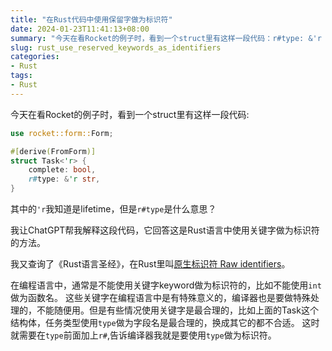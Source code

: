```yaml
---
title: "在Rust代码中使用保留字做为标识符"
date: 2024-01-23T11:41:13+08:00
summary: "今天在看Rocket的例子时，看到一个struct里有这样一段代码：r#type: &'r str, 我不懂r# 的意思，原来是叫原生标识符的东西。"
slug: rust_use_reserved_keywords_as_identifiers
categories:
- Rust
tags:
- Rust
---
```


今天在看Rocket的例子时，看到一个struct里有这样一段代码:

```rust
use rocket::form::Form;

#[derive(FromForm)]
struct Task<'r> {
    complete: bool,
    r#type: &'r str,
}
```

其中的`'r`我知道是lifetime，但是`r#type`是什么意思？

我让ChatGPT帮我解释这段代码，它回答这是Rust语言中使用关键字做为标识符的方法。

我又查询了《Rust语言圣经》，在Rust里叫[原生标识符 Raw identifiers](https://course.rs/appendix/keywords.html?highlight=r%23#%E5%8E%9F%E7%94%9F%E6%A0%87%E8%AF%86%E7%AC%A6)。

在编程语言中，通常是不能使用关键字keyword做为标识符的，比如不能使用`int`做为函数名。
这些关键字在编程语言中是有特殊意义的，编译器也是要做特殊处理的，不能随便用。但是有些情况使用关键字是最合理的，比如上面的Task这个结构体，任务类型使用`type`做为字段名是最合理的，换成其它的都不合适。 这时就需要在`type`前面加上`r#`,告诉编译器我就是要使用`type`做为标识符。

